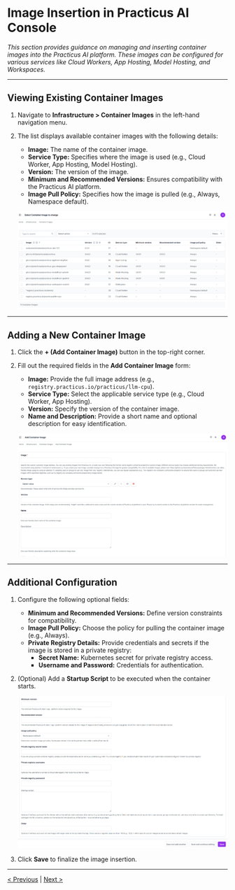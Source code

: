 # Image Insertion in Practicus AI Console

_This section provides guidance on managing and inserting container images into the Practicus AI platform. These images can be configured for various services like Cloud Workers, App Hosting, Model Hosting, and Workspaces._

---

## Viewing Existing Container Images

1. Navigate to **Infrastructure > Container Images** in the left-hand navigation menu.  
2. The list displays available container images with the following details:
   - **Image:** The name of the container image.
   - **Service Type:** Specifies where the image is used (e.g., Cloud Worker, App Hosting, Model Hosting).
   - **Version:** The version of the image.
   - **Minimum and Recommended Versions:** Ensures compatibility with the Practicus AI platform.
   - **Image Pull Policy:** Specifies how the image is pulled (e.g., Always, Namespace default).
   
   ![](img/viewing_images.png)
---

## Adding a New Container Image

1. Click the **+ (Add Container Image)** button in the top-right corner.
2. Fill out the required fields in the **Add Container Image** form:
   - **Image:** Provide the full image address (e.g., `registry.practicus.io/practicus/llm-cpu`).
   - **Service Type:** Select the applicable service type (e.g., Cloud Worker, App Hosting).
   - **Version:** Specify the version of the container image.
   - **Name and Description:** Provide a short name and optional description for easy identification.
   
   ![](img/create_image_01.png)
---

## Additional Configuration

1. Configure the following optional fields:
   - **Minimum and Recommended Versions:** Define version constraints for compatibility.
   - **Image Pull Policy:** Choose the policy for pulling the container image (e.g., Always).
   - **Private Registry Details:** Provide credentials and secrets if the image is stored in a private registry:
     - **Secret Name:** Kubernetes secret for private registry access.
     - **Username and Password:** Credentials for authentication.

2. (Optional) Add a **Startup Script** to be executed when the container starts.

      ![](img/create_image_02.png)

3. Click **Save** to finalize the image insertion.

---
[< Previous](create_user_group.md) | [Next >](resources-management.md)
